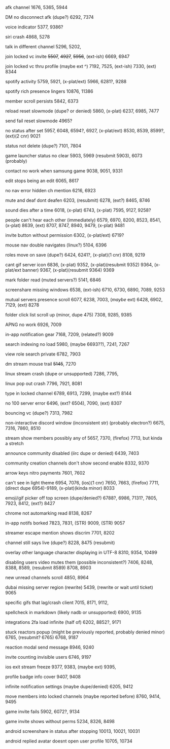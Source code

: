 afk channel 1676, 5365, 5944

DM no disconnect afk (dupe?) 6292, 7374

voice indicator 5377, 9386?

siri crash 4868, 5278

talk in different channel 5296, 5202,

join locked vc invite ~~5507~~, ~~4927~~, ~~5956~~, (ext-ish) 6669, 6947

join locked vc thru profile (maybe ext ^) 7192, 7525, (ext-ish) 7330, (ext) 8344

spotify activity 5759, 5921, (x-plat/ext) 5966, 6281?, 9288

spotify rich presence lingers 10876, 11386

member scroll persists 5842, 6373

reload reset slowmode (dupe? or denied) 5860, (x-plat) 6237, 6985, 7477

send fail reset slowmode 4965?

no status after set 5957, 6048, 6594?, 6927, (x-plat/ext) 8530, 8539, 8599?, (ext)(2 cnr) 9021

status not delete (dupe?) 7101, 7804

game launcher status no clear 5903, 5969 (resubmit 5903), 6073 (probably)

contact no work when samsung game 9038, 9051, 9331

edit stops being an edit 6065, 8617

no nav error hidden ch mention 6216, 6923

mute and deaf dont deafen 6203, (resubmit) 6278, (ext?) 8465, 8746

sound dies after a time 6018, (x-plat) 6743, (x-plat) 7595, 9127, 9258?

people can't hear each other (immediately) 6579, 6970, 8200, 8523, 8541, (x-plat) 8639, (ext) 8707, 8747, 8940, 9479, (x-plat) 9481

invite button without permission 6302, (x-plat/ext) 6719?

mouse nav double navigates (linux?) 5104, 6396

roles move on save (dupe?) 6424, 6241?, (x-plat)(1 cnr) 8108, 9219

cant gif server icon 6836, (x-plat) 9352, (x-plat)(resubmit 9352) 9364, (x-plat/ext banner) 9367, (x-plat)(resubmit 9364) 9369

mark folder read (muted servers?) 5141, 6846

screenshare missing windows 6538, (ext-ish) 6710, 6730, 6890, 7089, 9253

mutual servers presence scroll 6077, 6238, 7003, (_maybe_ ext) 6428, 6902, 7129, (ext) 8278

folder click list scroll up (minor, dupe 475) 7308, 9285, 9385

APNG no work 6926, 7009

in-app notification gear 7168, 7209, (related?) 9009

search indexing no load 5980, (maybe 6693??), 7241, 7267

view role search private 6782, 7903

dm stream mouse trail ~~5145~~, 7270

linux stream crash (dupe or unsupported) 7286, 7795,

linux pop out crash 7796, 7921, 8081

type in locked channel 6789, 6913, 7299, (maybe ext?) 8144

no 100 server error 6496, (ext? 6504), 7090, (ext) 8307

bouncing vc (dupe?) 7313, 7982

non-interactive discord window (inconsistent str) (probably electron?) 6675, 7316, 7860, 8510

stream show members possibly any of 5657, 7370, (firefox) 7713, but kinda a stretch

announce community disabled (iirc dupe or denied) 6439, 7403

community creation channels don't show second enable 8332, 9370

arrow keys nitro payments 7601, 7602

can't see in light theme 6954, 7076, (ios)(1 cnr) 7650, 7663, (firefox) 7711, (direct dupe 6954)-9189, (x-plat)(kinda minor) 8033

emoji/gif picker off top screen (dupe/denied?) 6788?, 6986, 7131?, 7805, 7923, 8412, (ext?) 8427

chrome not automarking read 8138, 8267

in-app notifs borked 7823, 7831, (STR) 9009, (STR) 9057

streamer escape mention shows discrim 7701, 8202

channel still says live (dupe?) 8228, 8475 (resubmit)

overlay other language character displaying in UTF-8 8310, 9354, 10499

disabling users video mutes them (possible inconsistent?) 7406, 8248, 8388, 8589, (resubmit 8589) 8708, 8903

new unread channels scroll 4850, 8964

dubai missing server region (rewrite) 5439, (rewrite or wait until ticket) 9065

specific gifs that lag/crash client 7015, 8171, 9112,

spellcheck in markdown (likely nadb or unsupported) 6900, 9135

integrations 2fa load infinite (half of) 6202, 8852?, 9171

stuck reactors popup (might be previously reported, probably denied minor) 6765, (resubmit? 6765) 6768, 9187

reaction modal send message 8946, 9240

invite counting invisible users 6746, 9197

ios exit stream freeze 9377, 9383, (maybe ext) 9395,

profile badge info cover 9407, 9408

infinite notification settings (maybe dupe/denied) 6205, 9412

move members into locked channels (maybe reported before) 8760, 9414, 9495

game invite fails 5902, 6072?, 9134

game invite shows without perms 5234, 8326, 8498

android screenshare in status after stopping 10013, 10021, 10031

android replied avatar doesnt open user profile 10705, 10734
